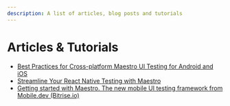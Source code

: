 ```yaml
---
description: A list of articles, blog posts and tutorials
---
```


# Articles & Tutorials

* [Best Practices for Cross-platform Maestro UI Testing for Android and iOS](https://blog.mobile.dev/best-practices-for-cross-platform-maestro-ui-testing-for-android-and-ios-98d1c471a838)
* [Streamline Your React Native Testing with Maestro](https://viniciuspetrachin.medium.com/streamline-your-react-native-testing-with-maestro-bc279586125f)
* [Getting started with Maestro. The new mobile UI testing framework from Mobile.dev (Bitrise.io)](https://bitrise.io/blog/post/getting-started-with-maestro-the-new-mobile-ui-testing-framework-from-mobile-dev)
